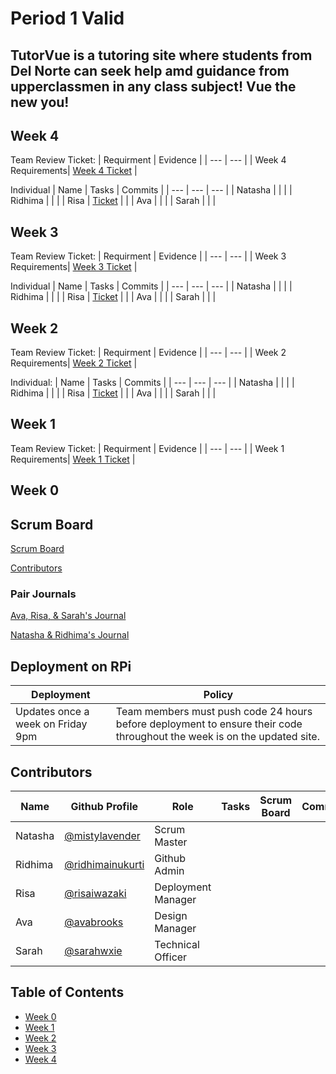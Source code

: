 # Period 1 Valid  
## TutorVue is a tutoring site where students from Del Norte can seek help amd guidance from upperclassmen in any class subject! Vue the new you!

## Week 4
Team Review Ticket:
| Requirment | Evidence |
| ---        | ---      |
| Week 4 Requirements| [Week 4 Ticket](https://github.com/ridhimainukurti/p1-Valid/projects/1#card-74286674) |

Individual
| Name | Tasks | Commits |
|  --- |  ---           | --- | 
| Natasha |  |  | 
| Ridhima |  |  |
| Risa | [Ticket](https://github.com/ridhimainukurti/p1-Valid/projects/1#card-74543599) |  |
| Ava |  |  | 
| Sarah |  | |

## Week 3
Team Review Ticket:
| Requirment | Evidence |
| ---        | ---      |
| Week 3 Requirements| [Week 3 Ticket](https://github.com/ridhimainukurti/p1-Valid/projects/1#card-74286664) |

Individual
| Name | Tasks | Commits |
|  --- |  ---           | --- | 
| Natasha |  |  | 
| Ridhima |  |  |
| Risa | [Ticket](https://github.com/ridhimainukurti/p1-Valid/projects/1#card-74287890) |  |
| Ava |  |  | 
| Sarah |  | |

## Week 2
Team Review Ticket:
| Requirment | Evidence |
| ---        | ---      |
| Week 2 Requirements| [Week 2 Ticket](https://github.com/ridhimainukurti/p1-Valid/projects/1#card-74287573) |

Individual:
| Name | Tasks | Commits |
|  --- |  ---           | --- | 
| Natasha |  |  | 
| Ridhima |  |  |
| Risa | [Ticket](https://github.com/ridhimainukurti/p1-Valid/projects/1#card-74287890) |  |
| Ava |  |  | 
| Sarah |  | |

## Week 1
Team Review Ticket:
| Requirment | Evidence |
| ---        | ---      |
| Week 1 Requirements| [Week 1 Ticket](https://github.com/ridhimainukurti/valid#week-1) |

## Week 0

## Scrum Board
[Scrum Board](https://github.com/ridhimainukurti/p1-Valid/projects/1)

[Contributors](https://github.com/ridhimainukurti/valid/graphs/contributors)

### Pair Journals

[Ava, Risa, & Sarah's Journal](https://docs.google.com/document/d/1-V9Kr_vp2QZeSPeBJ6LhttOzwXwQC6s99JLfzU1OMBw/edit#)

[Natasha & Ridhima's Journal](https://docs.google.com/document/d/14XjNanKRCJLlYLtn_Kr3sNewlQnIewDAhDZlCxQXr7s/edit?usp=sharing)

## Deployment on RPi
| Deployment | Policy |
| ---        | ---      |
| Updates once a week on Friday 9pm | Team members must push code 24 hours before deployment to ensure their code throughout the week is on the updated site. |

## Contributors 
| Name | Github Profile | Role | Tasks | Scrum Board | Commits |
|  --- |  ---           | --- | ---   | ---         | ---     |
| Natasha | [@mistylavender](https://github.com/mistylavender) | Scrum Master | 
| Ridhima | [@ridhimainukurti](https://github.com/ridhimainukurti)  | Github Admin |
| Risa | [@risaiwazaki](https://github.com/risaiwazaki) | Deployment Manager |
| Ava | [@avabrooks](https://github.com/avabrooks)  | Design Manager | 
| Sarah | [@sarahwxie](https://github.com/sarahwxie)  | Technical Officer|

## Table of Contents
  - [Week 0](https://github.com/ridhimainukurti/valid#week-0)
  - [Week 1](https://github.com/ridhimainukurti/valid#week-1)
  - [Week 2](https://github.com/ridhimainukurti/valid#week-2)
  - [Week 3](https://github.com/ridhimainukurti/valid#week-3)
  - [Week 4](https://github.com/ridhimainukurti/valid#week-4)
  
